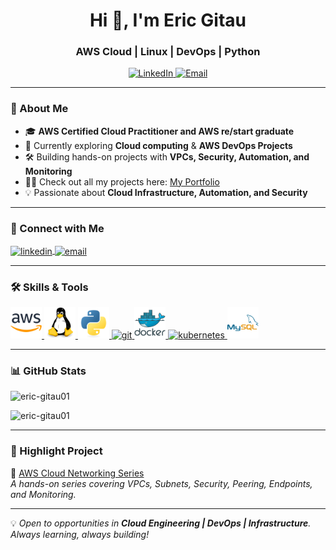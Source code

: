 <h1 align="center">Hi 👋, I'm Eric Gitau</h1>
<h3 align="center">AWS Cloud | Linux | DevOps | Python</h3>

<p align="center">
  <a href="https://www.linkedin.com/in/eric-gitau-234706240" target="_blank">
    <img src="https://img.shields.io/badge/LinkedIn-Connect-blue?style=for-the-badge&logo=linkedin" alt="LinkedIn"/>
  </a>
  <a href="mailto:gitaueric09@gmail.com">
    <img src="https://img.shields.io/badge/Email-Contact%20Me-red?style=for-the-badge&logo=gmail" alt="Email"/>
  </a>
</p>

---

### 🚀 About Me  
- 🎓 **AWS Certified Cloud Practitioner and AWS re/start graduate**  
- 🌱 Currently exploring **Cloud computing** & **AWS DevOps Projects**  
- 🛠️ Building hands-on projects with **VPCs, Security, Automation, and Monitoring**  
- 👨‍💻 Check out all my projects here: [My Portfolio](https://learn.nextwork.org/inspired_purple_vibrant_plum/portfolio)  
- 💡 Passionate about **Cloud Infrastructure, Automation, and Security**  

---

### 🔗 Connect with Me  
<p align="left">
<a href="https://www.linkedin.com/in/eric-gitau-234706240" target="blank">
  <img align="center" src="https://raw.githubusercontent.com/rahuldkjain/github-profile-readme-generator/master/src/images/icons/Social/linked-in-alt.svg" alt="linkedin" height="30" width="40"/>
</a>
<a href="mailto:gitaueric09@gmail.com" target="blank">
  <img align="center" src="https://cdn-icons-png.flaticon.com/512/732/732200.png" alt="email" height="30" width="40"/>
</a>
</p>

---

### 🛠️ Skills & Tools  
<p align="left">
  <a href="https://aws.amazon.com" target="_blank"> <img src="https://raw.githubusercontent.com/devicons/devicon/master/icons/amazonwebservices/amazonwebservices-original-wordmark.svg" alt="aws" width="50" height="50"/> </a>
  <a href="https://www.linux.org/" target="_blank"> <img src="https://raw.githubusercontent.com/devicons/devicon/master/icons/linux/linux-original.svg" alt="linux" width="50" height="50"/> </a>
  <a href="https://www.python.org" target="_blank"> <img src="https://raw.githubusercontent.com/devicons/devicon/master/icons/python/python-original.svg" alt="python" width="50" height="50"/> </a>
  <a href="https://git-scm.com/" target="_blank"> <img src="https://www.vectorlogo.zone/logos/git-scm/git-scm-icon.svg" alt="git" width="50" height="50"/> </a>
  <a href="https://www.docker.com/" target="_blank"> <img src="https://raw.githubusercontent.com/devicons/devicon/master/icons/docker/docker-original-wordmark.svg" alt="docker" width="50" height="50"/> </a>
  <a href="https://kubernetes.io" target="_blank"> <img src="https://www.vectorlogo.zone/logos/kubernetes/kubernetes-icon.svg" alt="kubernetes" width="50" height="50"/> </a>
  <a href="https://www.mysql.com/" target="_blank"> <img src="https://raw.githubusercontent.com/devicons/devicon/master/icons/mysql/mysql-original-wordmark.svg" alt="mysql" width="50" height="50"/> </a>
</p>

---

### 📊 GitHub Stats  
<p align="left">
  <img src="https://github-readme-stats.vercel.app/api/top-langs?username=eric-gitau01&show_icons=true&locale=en&layout=compact" alt="eric-gitau01" />
</p>

<p align="left">
  <img src="https://github-readme-stats.vercel.app/api?username=eric-gitau01&show_icons=true&locale=en" alt="eric-gitau01" />
</p>

---

### 🌟 Highlight Project  
📌 [AWS Cloud Networking Series](https://github.com/Eric-Gitau01/AWS_Networking_Series)  
_A hands-on series covering VPCs, Subnets, Security, Peering, Endpoints, and Monitoring._  

---

💡 *Open to opportunities in **Cloud Engineering | DevOps | Infrastructure**. Always learning, always building!*  
